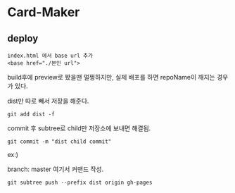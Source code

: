 # Card-Maker

## deploy

```tsx
index.html 에서 base url 추가
<base href="./본인 url">
```

build후에 preview로 봤을땐 멀쩡하지만, 실제 배포를 하면 repoName이 깨지는 경우가 있다.

dist만 따로 빼서 저장을 해준다.

```tsx
git add dist -f
```

commit 후 subtree로 child만 저장소에 보내면 해결됨.

```tsx
git commit -m "dist child commit"
```

ex:)

branch: master 여기서 커맨드 작성.

```tsx
git subtree push --prefix dist origin gh-pages
```
